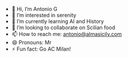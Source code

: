 - 👋 Hi, I’m Antonio G
- 👀 I’m interested in serenity 
- 🌱 I’m currently learning AI and History
- 💞️ I’m looking to collaborate on Scilian food
- 📫 How to reach me: antonio@almasicily.com
- 😄 Pronouns: Mr
- ⚡ Fun fact: Go AC Milan!

<!---
agalia98/agalia98 is a ✨ special ✨ repository because its `README.md` (this file) appears on your GitHub profile.
You can click the Preview link to take a look at your changes.
--->
